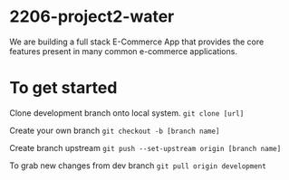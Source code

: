 # 2206-project2-water

We are building a full stack E-Commerce App that provides the core features present in
many common e-commerce applications. 

# To get started

Clone development branch onto local system.
``git clone [url]``

Create your own branch
``git checkout -b [branch name]``

Create branch upstream
``git push --set-upstream origin [branch name]``

To grab new changes from dev branch
``git pull origin development``